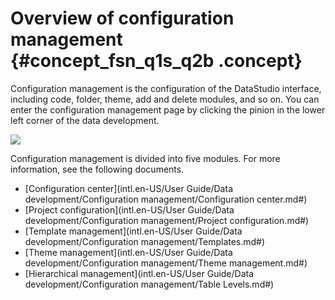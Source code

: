 # Overview of configuration management  {#concept_fsn_q1s_q2b .concept}

Configuration management is the configuration of the DataStudio interface, including code, folder, theme, add and delete modules, and so on. You can enter the configuration management page by clicking the pinion in the lower left corner of the data development.

![](http://static-aliyun-doc.oss-cn-hangzhou.aliyuncs.com/assets/img/16338/15367346848271_en-US.png)

Configuration management is divided into five modules. For more information, see the following documents.

-   [Configuration center](intl.en-US/User Guide/Data development/Configuration management/Configuration center.md#)
-   [Project configuration](intl.en-US/User Guide/Data development/Configuration management/Project configuration.md#)
-   [Template management](intl.en-US/User Guide/Data development/Configuration management/Templates.md#)
-   [Theme management](intl.en-US/User Guide/Data development/Configuration management/Theme management.md#)
-   [Hierarchical management](intl.en-US/User Guide/Data development/Configuration management/Table Levels.md#)

